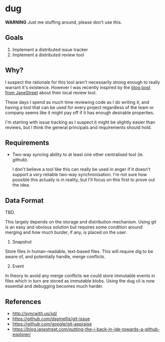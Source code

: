 dug
===

**WARNING** Just me stuffing around, please don't use this.


## Goals

1. Implement a distributed issue tracker
2. Implement a distributed review tool


## Why?

I suspect the rationale for this tool aren't necessarily strong enough to
really warrant it's existence. However I was recently inspired by the [blog
post from JaneStreet](https://blog.janestreet.com/putting-the-i-back-in-ide-towards-a-github-explorer/)
about their local review tool.

These days I spend as much time reviewing code as I do writing it, and having
a tool that can be used for every project regardless of the team or company
seems like it might pay off if it has enough desirable properties.

I'm starting with issue tracking as I suspect it might be slightly easier than
reviews, but I think the general principals and requirements should hold.


## Requirements

- Two-way syncing ability to at least one other centralised tool (ie. github).

  I don't believe a tool like this can really be used in anger if it doesn't
  support a _very_ reliable two-way synchronisation. I'm not sure how possible
  this actually is in reality, but I'll focus on this first to prove out the
  idea.


## Data Format

TBD.

This largely depends on the storage and distribution mechanism. Using git is
an easy and obvious solution but requires some condition around merging and how
much burder, if any, is placed on the user.

1. Snapshot

  Store files in human-readable, text-based files. This will require dig to
  be aware of, and potentially handle, merge conflicts.

2. Event

  In theory to avoid any merge conflicts we could store immutable events in
  files which in turn are stored as immutable blobs. Using the dug cli is now
  essential and debugging becomes much harder.


## References

- http://syncwith.us/sd/
- https://github.com/dspinellis/git-issue
- https://github.com/google/git-appraise
- https://blog.janestreet.com/putting-the-i-back-in-ide-towards-a-github-explorer/
